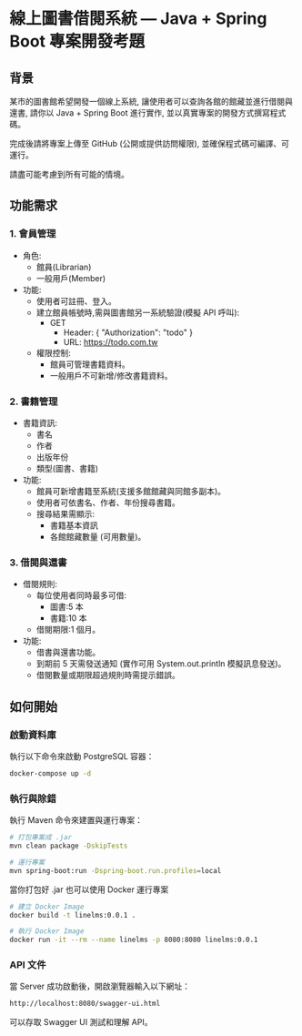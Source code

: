 # 線上圖書借閱系統 — Java + Spring Boot 專案開發考題
## 背景
某市的圖書館希望開發一個線上系統, 讓使用者可以查詢各館的館藏並進行借閱與還書, 請你以 Java + Spring Boot 進行實作, 並以真實專案的開發方式撰寫程式碼。

完成後請將專案上傳至 GitHub (公開或提供訪問權限), 並確保程式碼可編譯、可運行。

請盡可能考慮到所有可能的情境。

## 功能需求
### 1. 會員管理
- 角色:
  - 館員(Librarian)
  - 一般用戶(Member)
- 功能:
  - 使用者可註冊、登入。
  - 建立館員帳號時,需與圖書館另一系統驗證(模擬 API 呼叫):
    - GET
      - Header: { "Authorization": "todo" }
      - URL: https://todo.com.tw
  - 權限控制:
    - 館員可管理書籍資料。
    - 一般用戶不可新增/修改書籍資料。

### 2. 書籍管理
- 書籍資訊:
  - 書名
  - 作者
  - 出版年份
  -  類型(圖書、書籍)
- 功能:
  - 館員可新增書籍至系統(支援多館館藏與同館多副本)。
  - 使用者可依書名、作者、年份搜尋書籍。
  - 搜尋結果需顯示:
    - 書籍基本資訊
    - 各館館藏數量 (可用數量)。

### 3. 借閱與還書
- 借閱規則:
  - 每位使用者同時最多可借:
    - 圖書:5 本
    - 書籍:10 本
  - 借閱期限:1 個月。
- 功能:
  - 借書與還書功能。
  - 到期前 5 天需發送通知 
  (實作可用 System.out.println 模擬訊息發送)。
  - 借閱數量或期限超過規則時需提示錯誤。

## 如何開始
### 啟動資料庫
執行以下命令來啟動 PostgreSQL 容器：
```bash
docker-compose up -d
```

### 執行與除錯
執行 Maven 命令來建置與運行專案：
```bash
# 打包專案成 .jar
mvn clean package -DskipTests

# 運行專案
mvn spring-boot:run -Dspring-boot.run.profiles=local
```

當你打包好 .jar 也可以使用 Docker 運行專案
```bash
# 建立 Docker Image
docker build -t linelms:0.0.1 .

# 執行 Docker Image
docker run -it --rm --name linelms -p 8080:8080 linelms:0.0.1
```

### API 文件
當 Server 成功啟動後，開啟瀏覽器輸入以下網址：
```bash
http://localhost:8080/swagger-ui.html
```
可以存取 Swagger UI 測試和理解 API。